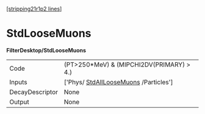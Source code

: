 [[stripping21r1p2 lines]](./stripping21r1p2-index)

# StdLooseMuons

**FilterDesktop/StdLooseMuons**

|                 |                                                                               |
|-----------------|-------------------------------------------------------------------------------|
| Code            | (PT\>250\*MeV) & (MIPCHI2DV(PRIMARY) \> 4.)                                   |
| Inputs          | ['Phys/ [StdAllLooseMuons](./stripping21r1p2-stdallloosemuons) /Particles'] |
| DecayDescriptor | None                                                                          |
| Output          | None                                                                          |

